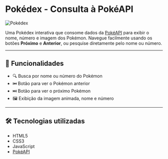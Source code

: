 # Pokédex - Consulta à PokéAPI

![Pokédex](.![image](https://github.com/user-attachments/assets/15cffcef-80b8-4c33-b301-9fe92da162a0))

Uma Pokédex interativa que consome dados da [PokéAPI](https://pokeapi.co/) para exibir o nome, número e imagem dos Pokémon. Navegue facilmente usando os botões **Próximo** e **Anterior**, ou pesquise diretamente pelo nome ou número.

---

## 🚀 Funcionalidades

- 🔍 Busca por nome ou número do Pokémon
- ⏮️ Botão para ver o Pokémon anterior
- ⏭️ Botão para ver o próximo Pokémon
- 🖼️ Exibição da imagem animada, nome e número

---

## 🛠️ Tecnologias utilizadas

- HTML5
- CSS3
- JavaScript
- [PokéAPI](https://pokeapi.co/)
